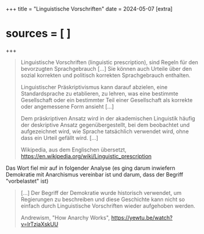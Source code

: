 +++
title = "Linguistische Vorschriften"
date = 2024-05-07
[extra]
# sources = [ ]
+++

> Linguistische Vorschriften (linguistic prescription), sind Regeln für den
> bevorzugten Sprachgebrauch [...] Sie können auch Urteile über den sozial
> korrekten und politisch korrekten Sprachgebrauch enthalten.
>
> Linguistischer Präskriptivismus kann darauf abzielen, eine Standardsprache zu
> etablieren, zu lehren, was eine bestimmte Gesellschaft oder ein bestimmter
> Teil einer Gesellschaft als korrekte oder angemessene Form ansieht [...]
>
> Dem präskriptiven Ansatz wird in der akademischen Linguistik häufig der
> deskriptive Ansatz gegenübergestellt, bei dem beobachtet und aufgezeichnet
> wird, wie Sprache tatsächlich verwendet wird, ohne dass ein Urteil gefällt
> wird. [...]
>
> Wikipedia, aus dem Englischen übersetzt,
> https://en.wikipedia.org/wiki/Linguistic_prescription

Das Wort fiel mir auf in folgender Analyse (es ging darum inwiefern Demokratie
mit Anarchismus vereinbar ist und darum, dass der Begriff "vorbelastet" ist)

> [...] Der Begriff der Demokratie wurde historisch verwendet, um Regierungen
> zu beschreiben und diese Geschichte kann nicht so einfach durch Linguistische
> Vorschriften wieder aufgehoben werden.
>
> Andrewism, "How Anarchy Works", https://yewtu.be/watch?v=lrTzjaXskUU
